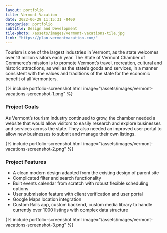 ```yaml
---
layout: portfolio
title: Vermont Vacation
date: 2022-06-29 11:15:31 -0400
categories: portfolio
subtitle: Design and Development
tile-photo: /assets/images/vermont-vacations-tile.jpg
link: "https://plan.vermontvacation.com/"
---
```


Tourism is one of the largest industries in Vermont, as the state welcomes over 13 million visitors each year. The State of Vermont Chamber of Commerce’s mission is to promote Vermont’s travel, recreation, cultural and historic attractions, as well as the state’s goods and services, in a manner consistent with the values and traditions of the state for the economic benefit of all Vermonters.

{% include portfolio-screenshot.html image="/assets/images/vermont-vacations-screenshot-1.png" %}

### Project Goals

As Vermont’s tourism industry continued to grow, the chamber needed a website that would allow visitors to easily research and explore businesses and services across the state. They also needed an improved user portal to allow new businesses to submit and manage their own listings. 

{% include portfolio-screenshot.html image="/assets/images/vermont-vacations-screenshot-2.png" %}

### Project Features
- A clean modern design adapted from the existing design of parent site
- Complicated filter and search functionality
- Built events calendar from scratch with robust flexible scheduling options
- User submission feature with client verification and user portal
- Google Maps location integration
- Custom Rails app, custom backend, custom media library to handle currently over 1000 listings with complex data structure

{% include portfolio-screenshot.html image="/assets/images/vermont-vacations-screenshot-3.png" %}